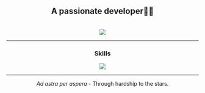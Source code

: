 <div align=center>
    <h2>A passionate developer👨‍💻</h2>
    <!-- <img src="https://komarev.com/ghpvc/?username=alperen0804&color=000000&label=Visitor+count"> -->
</div>
<br>
<div align=center>
    <img src="https://streak-stats.demolab.com/?user=alperen0804&mode=weekly">
</div>
<hr>
<div align=center>
    <h3>Skills</h3>
    <img src="https://skillicons.dev/icons?i=html,css,php,javascript,tailwind,java,cs,python,git&perline=9">
</div>
<hr>
<div align=center>
    <p><i>Ad astra per aspera</i> - Through hardship to the stars.</p>
</div>
